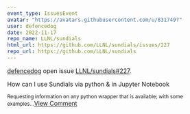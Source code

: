 ```yaml
---
event_type: IssuesEvent
avatar: "https://avatars.githubusercontent.com/u/831749?"
user: defencedog
date: 2022-11-17
repo_name: LLNL/sundials
html_url: https://github.com/LLNL/sundials/issues/227
repo_url: https://github.com/LLNL/sundials
---
```


<a href='https://github.com/defencedog' target='_blank'>defencedog</a> open issue <a href='https://github.com/LLNL/sundials/issues/227' target='_blank'>LLNL/sundials#227</a>.

<p>How can I use Sundials via python & in Jupyter Notebook</p><small>Requesting information on any python wrapper that is available; with some examples...</small><a href='https://github.com/LLNL/sundials/issues/227' target='_blank'>View Comment</a>
